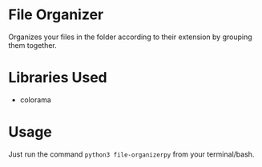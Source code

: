 # File Organizer
Organizes your files in the folder according to their extension by grouping them together.

# Libraries Used
- colorama

# Usage
Just run the command `python3 file-organizerpy` from your terminal/bash.